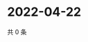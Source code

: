 # 2022-04-22

共 0 条

<!-- BEGIN WEIBO -->
<!-- 最后更新时间 Fri Apr 22 2022 04:18:56 GMT+0800 (China Standard Time) -->

<!-- END WEIBO -->
